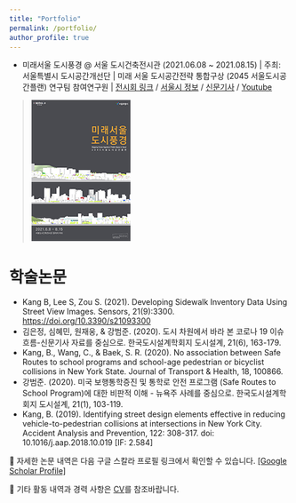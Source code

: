 ```yaml
---
title: "Portfolio"
permalink: /portfolio/
author_profile: true
---
```


* 미래서울 도시풍경 @ 서울 도시건축전시관 (2021.06.08 ~ 2021.08.15) | 주최: 서울특별시 도시공간개선단 | 미래 서울 도시공간전략 통합구상 (2045 서울도시공간플랜) 연구팀 참여연구원 | [전시회 링크](https://sca.seoul.go.kr/seoulhour/site/urbanArch/exhibition/exhibitNow/421) / [서울시 정보](https://news.seoul.go.kr/citybuild/archives/513005) / [신문기사](https://news.joins.com/article/24086008) / [Youtube](https://www.youtube.com/watch?v=hFyG75uMIQI)

> ![x](/files/mappingfutureagendaofpublicspaceinseoul_178x254.png)


# 학술논문
*  Kang B, Lee S, Zou S. (2021). Developing Sidewalk Inventory Data Using Street View Images. Sensors, 21(9):3300. https://doi.org/10.3390/s21093300 
* 김은정, 심혜민, 원재웅, & 강범준. (2020). 도시 차원에서 바라 본 코로나 19 이슈 흐름-신문기사 자료를 중심으로. 한국도시설계학회지 도시설계, 21(6), 163-179.
* Kang, B., Wang, C., & Baek, S. R. (2020). No association between Safe Routes to school programs and school-age pedestrian or bicyclist collisions in New York State. Journal of Transport & Health, 18, 100866.
* 강범준. (2020). 미국 보행통학증진 및 통학로 안전 프로그램 (Safe Routes to School Program)에 대한 비판적 이해 - 뉴욕주 사례를 중심으로. 한국도시설계학회지 도시설계, 21(1), 103-119.
* Kang, B. (2019). Identifying street design elements effective in reducing vehicle-to-pedestrian collisions at intersections in New York City. Accident Analysis and Prevention, 122: 308-317. doi: 10.1016/j.aap.2018.10.019 [IF: 2.584]

📰 자세한 논문 내역은 다음 구글 스칼라 프로필 링크에서 확인할 수 있습니다. [[Google Scholar Profile]](https://scholar.google.com/citations?hl=en&user=OgXBE_4AAAAJ&view_op=list_works&sortby=pubdate)

📑 기타 활동 내역과 경력 사항은 [CV](https://docs.google.com/document/d/1taio6Weqx4-L7HkPty6WoQpgZYEDqC3TdxDGAQN0uIo/edit?usp=sharing)를 참조바랍니다.

<!--
{% include base_path %}

{% for post in site.portfolio %}
  {% include archive-single.html %}
{% endfor %}
-->
